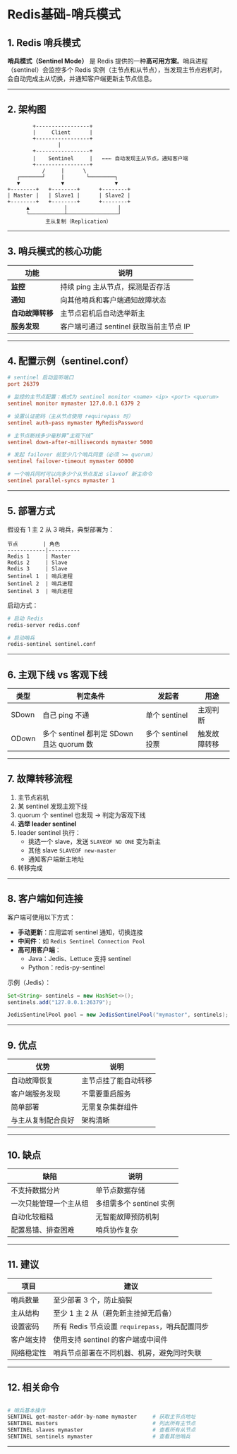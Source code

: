 # Redis基础-哨兵模式


## 1. Redis 哨兵模式

**哨兵模式（Sentinel Mode）** 是 Redis 提供的一种**高可用方案**。哨兵进程（sentinel）会监控多个 Redis 实例（主节点和从节点），当发现主节点宕机时，会自动完成主从切换，并通知客户端更新主节点信息。

---

## 2. 架构图

```
        +-----------------+
        |     Client      |
        +-----------------+
                |
        +-----------------+
        |    Sentinel     |   ←←← 自动发现主从节点，通知客户端
        +-----------------+
           /     |      \
   ┌───────┘     |       └────────┐
   ▼             ▼                ▼
+--------+   +--------+      +--------+
| Master |   | Slave1 |      | Slave2 |
+--------+   +--------+      +--------+
      ▲           |                |
      └───────────┴────────────────┘
            主从复制（Replication）
```

---

## 3. 哨兵模式的核心功能

| 功能               | 说明 |
|--------------------|------|
| **监控**           | 持续 ping 主从节点，探测是否存活 |
| **通知**           | 向其他哨兵和客户端通知故障状态 |
| **自动故障转移**   | 主节点宕机后自动选举新主 |
| **服务发现**       | 客户端可通过 sentinel 获取当前主节点 IP |

---

## 4. 配置示例（sentinel.conf）

```conf
# sentinel 启动监听端口
port 26379

# 监控的主节点配置：格式为 sentinel monitor <name> <ip> <port> <quorum>
sentinel monitor mymaster 127.0.0.1 6379 2

# 设置认证密码（主从节点使用 requirepass 时）
sentinel auth-pass mymaster MyRedisPassword

# 主节点断线多少毫秒算“主观下线”
sentinel down-after-milliseconds mymaster 5000

# 发起 failover 前至少几个哨兵同意（必须 >= quorum）
sentinel failover-timeout mymaster 60000

# 一个哨兵同时可以向多少个从节点发出 slaveof 新主命令
sentinel parallel-syncs mymaster 1
```

---

## 5. 部署方式

假设有 1 主 2 从 3 哨兵，典型部署为：

```
节点        | 角色
------------|----------
Redis 1     | Master
Redis 2     | Slave
Redis 3     | Slave
Sentinel 1  | 哨兵进程
Sentinel 2  | 哨兵进程
Sentinel 3  | 哨兵进程
```

启动方式：

```bash
# 启动 Redis
redis-server redis.conf

# 启动哨兵
redis-sentinel sentinel.conf
```

---

## 6. 主观下线 vs 客观下线

| 类型     | 判定条件 | 发起者      | 用途         |
|----------|----------|-------------|--------------|
| SDown    | 自己 ping 不通 | 单个 sentinel | 主观判断     |
| ODown    | 多个 sentinel 都判定 SDown 且达 quorum 数 | 多个 sentinel 投票 | 触发故障转移 |

---

## 7. 故障转移流程

1. 主节点宕机
2. 某 sentinel 发现主观下线
3. quorum 个 sentinel 也发现 → 判定为客观下线
4. **选举 leader sentinel**
5. leader sentinel 执行：
    - 挑选一个 slave，发送 `SLAVEOF NO ONE` 变为新主
    - 其他 slave `SLAVEOF new-master`
    - 通知客户端新主地址
6. 转移完成

---

## 8. 客户端如何连接

客户端可使用以下方式：

- **手动更新**：应用监听 sentinel 通知，切换连接
- **中间件**：如 `Redis Sentinel Connection Pool`
- **高可用客户端**：
    - Java：Jedis、Lettuce 支持 sentinel
    - Python：redis-py-sentinel

示例（Jedis）：

```java
Set<String> sentinels = new HashSet<>();
sentinels.add("127.0.0.1:26379");

JedisSentinelPool pool = new JedisSentinelPool("mymaster", sentinels);
```

---

## 9. 优点

| 优势                   | 说明 |
|------------------------|------|
| 自动故障恢复           | 主节点挂了能自动转移 |
| 客户端服务发现         | 不需要重启服务 |
| 简单部署               | 无需复杂集群组件 |
| 与主从复制配合良好     | 架构清晰 |

---

## 10. 缺点

| 缺陷                     | 说明 |
|--------------------------|------|
| 不支持数据分片           | 单节点数据存储 |
| 一次只能管理一个主从组   | 多组需多个 sentinel 实例 |
| 自动化较粗糙             | 无智能故障预防机制 |
| 配置易错、排查困难       | 哨兵协作复杂 |

---

## 11. 建议

| 项目         | 建议                                               |
|--------------|----------------------------------------------------|
| 哨兵数量     | 至少部署 3 个，防止脑裂                             |
| 主从结构     | 至少 1 主 2 从（避免新主挂掉无后备）                |
| 设置密码     | 所有 Redis 节点设置 `requirepass`，哨兵配置同步     |
| 客户端支持   | 使用支持 sentinel 的客户端或中间件                  |
| 网络稳定性   | 哨兵节点部署在不同机器、机房，避免同时失联         |

---

## 12. 相关命令

```bash

# 哨兵基本操作
SENTINEL get-master-addr-by-name mymaster     # 获取主节点地址
SENTINEL masters                              # 列出所有主节点
SENTINEL slaves mymaster                      # 查看所有从节点
SENTINEL sentinels mymaster                   # 查看其他哨兵
```

---


